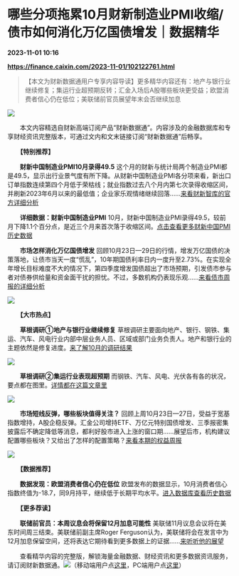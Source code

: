 # 哪些分项拖累10月财新制造业PMI收缩/债市如何消化万亿国债增发｜数据精华

**2023-11-01 10:16**

**https://finance.caixin.com/2023-11-01/102122761.html**

> 【本文为财新数据通用户专享内容导读】更多精华内容还有：地产与银行业继续修复；集运行业超预期反转；汇金入场后A股哪些板块更受益；欧盟消费者信心仍在低位；美联储前官员展望年末会否继续加息

  

![](https://img.caixin.com/2023-11-01/169883291968746_840_560.jpg)

  

　　本文内容精选自财新高端订阅产品“财新数据通”。内容涉及的金融数据库和专享财经资讯完整版本，可通过文内和文末链接订阅“财新数据通”后畅享。

　　**【特别推荐】**

　　**财新中国制造业PMI10月录得49.5** 这个月的财新与统计局两个制造业PMI都是49.5，显示出行业景气度有所下降。从财新中国制造业PMI各分项来看，新出口订单指数连续第四个月低于荣枯线；就业指数过去八个月内第七次录得收缩区间，并刷新2023年6月以来的最低值；企业家乐观情绪继续回落……[来看财新智库的官方详细分析](https://database.caixin.com/2023-11-01/102122495.html?originReferrer=sjtjinghua)

　　**详细数据：财新中国制造业PMI** 10月，财新中国制造业PMI录得49.5，较前月下降1.1个百分点，是近三个月来首次落于收缩区间。[点击查看更多财新中国PMI历史数据](https://datanews.caixin.com/mobile/article/ceicTopic/public/macroeconomics/index.html)

　　**市场怎样消化万亿国债增发** 回顾10月23日—29日的行情，增发万亿国债的决策落地，让债市当天一度“慌乱”，10年期国债利率日内一度升至2.73%。在实现全年增长目标难度不大的情况下，第四季度增发国债超出了市场预期，引发债市参与者对债券供给量和资金面干扰的担忧。不过，多数机构仍表现乐观……[来看债市周报的详细分析](https://database.caixin.com/2023-10-31/102122283.html?originReferrer=sjtjinghua)

![](https://img.caixin.com/2023-11-01/169883291739713.jpg)

　　**【大市热点】**

　　**草根调研①地产与银行业继续修复** 草根调研主要面向地产、银行、钢铁、集运、汽车、风电行业内部中层业务人员、区域或部门业务负责人。地产和银行业的主题依然是修复进度。[来了解10月的调研结果](https://database.caixin.com/2023-10-31/102122037.html?originReferrer=sjtjinghua)

![](https://img.caixin.com/2023-11-01/169883291875696.jpg)

　　**草根调研②集运行业表现超预期** 而钢铁、汽车、风电、光伏各有各的状况，要点都在图里。[详情都在这篇文章里](https://database.caixin.com/2023-10-31/102122011.html?originReferrer=sjtjinghua)

![](https://img.caixin.com/2023-11-01/169883291790295.jpg)

　　**市场短线反弹，哪些板块值得关注？** 回顾上周10月23日—27日，受益于宽基指数增持，A股企稳反弹。汇金公司增持ETF、万亿元特别国债增发、三季报密集披露后不确定降低等消息，都利好股市进入上涨的窗口期……展望后市，机构建议配置哪些板块？又给出了怎样的配置策略？[来看本期的权益周报](https://database.caixin.com/2023-10-31/102122277.html?originReferrer=sjtjinghua)

![](https://img.caixin.com/2023-11-01/169883291694560.jpg)

　　**【数据推荐】**

　　**数据发现：欧盟消费者信心仍在低位** 欧盟发布的数据显示，10月消费者信心指数终值为-18.7，同9月持平，继续低于长期平均水平。[进入数据库查看历史数据](http://a.caixin.com/W3z5K1cJ)

　　**【更多荐读】**

　　**联储前官员：本周议息会将保留12月加息可能性** 美联储11月议息会议将在美东时间周三结束。美联储前副主席Roger Ferguson认为，美联储将会在发言中为12月加息保留空间，还将表达它期待看到更多数据上的证据……[来听听他的展望](https://database.caixin.com/2023-10-31/102122391.html?originReferrer=sjtjinghua)

　　查看精华内容的完整版，解锁海量金融数据、财经资讯和更多数据资讯服务，请订阅财新数据通。[![](https://www.caixin.com/favicon.ico)](https://finance.caixin.com/2023-11-01/102122761.html "哪些分项拖累10月财新制造业PMI收缩/债市如何消化万亿国债增发｜数据精华")（移动端用户点[这里](http://mall.caixin.com/mall/h5/list/list.html?type=123)，PC端用户点[这里](http://mall.caixin.com/mall/web/list/list.html?type=123)）